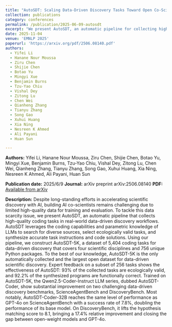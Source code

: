 ```yaml
---
title: "AutoSDT: Scaling Data-Driven Discovery Tasks Toward Open Co-Scientists"
collection: publications
category: conferences
permalink: /publication/2025-06-09-autosdt
excerpt: "We present AutoSDT, an automatic pipeline for collecting high-quality coding tasks in real-world data-driven scientific discovery workflows. AutoSDT-5K, the resulting dataset, contains 5,404 coding tasks across four scientific disciplines and 756 unique Python packages, enabling the training of LLM-based co-scientists. Models trained on AutoSDT-5K, dubbed AutoSDT-Coder, achieve state-of-the-art results on ScienceAgentBench and DiscoveryBench, closing the gap with proprietary models.<br/> <img src='/images/paper4.png' style='width:600px; height:400px;'>"
date: 2025-11-04
venue: 'EMNLP 2025'
paperurl: 'https://arxiv.org/pdf/2506.08140.pdf'
authors:
  - Yifei Li
  - Hanane Nour Moussa
  - Ziru Chen
  - Shijie Chen
  - Botao Yu
  - Mingyi Xue
  - Benjamin Burns
  - Tzu-Yao Chiu
  - Vishal Dey
  - Zitong Lu
  - Chen Wei
  - Qianheng Zhang
  - Tianyu Zhang
  - Song Gao
  - Xuhui Huang
  - Xia Ning
  - Nesreen K Ahmed
  - Ali Payani
  - Huan Sun

---
```


**Authors:**
Yifei Li, Hanane Nour Moussa, Ziru Chen, Shijie Chen, Botao Yu, Mingyi Xue, Benjamin Burns, Tzu-Yao Chiu, Vishal Dey, Zitong Lu, Chen Wei, Qianheng Zhang, Tianyu Zhang, Song Gao, Xuhui Huang, Xia Ning, Nesreen K Ahmed, Ali Payani, Huan Sun

**Publication date:** 2025/6/9
**Journal:** arXiv preprint arXiv:2506.08140
**PDF:** [Available from arXiv](https://arxiv.org/pdf/2506.08140.pdf)

**Description:**
Despite long-standing efforts in accelerating scientific discovery with AI, building AI co-scientists remains challenging due to limited high-quality data for training and evaluation. To tackle this data scarcity issue, we present AutoSDT, an automatic pipeline that collects high-quality coding tasks in real-world data-driven discovery workflows. AutoSDT leverages the coding capabilities and parametric knowledge of LLMs to search for diverse sources, select ecologically valid tasks, and synthesize accurate task instructions and code solutions. Using our pipeline, we construct AutoSDT-5K, a dataset of 5,404 coding tasks for data-driven discovery that covers four scientific disciplines and 756 unique Python packages. To the best of our knowledge, AutoSDT-5K is the only automatically collected and the largest open dataset for data-driven scientific discovery. Expert feedback on a subset of 256 tasks shows the effectiveness of AutoSDT: 93% of the collected tasks are ecologically valid, and 92.2% of the synthesized programs are functionally correct. Trained on AutoSDT-5K, the Qwen2.5-Coder-Instruct LLM series, dubbed AutoSDT-Coder, show substantial improvement on two challenging data-driven discovery benchmarks, ScienceAgentBench and DiscoveryBench. Most notably, AutoSDT-Coder-32B reaches the same level of performance as GPT-4o on ScienceAgentBench with a success rate of 7.8%, doubling the performance of its base model. On DiscoveryBench, it lifts the hypothesis matching score to 8.1, bringing a 17.4% relative improvement and closing the gap between open-weight models and GPT-4o.

